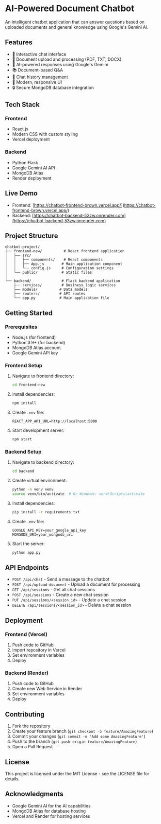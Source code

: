 # AI-Powered Document Chatbot

An intelligent chatbot application that can answer questions based on uploaded documents and general knowledge using Google's Gemini AI.

## Features

- 💬 Interactive chat interface
- 📄 Document upload and processing (PDF, TXT, DOCX)
- 🤖 AI-powered responses using Google's Gemini
- 📚 Document-based Q&A
- 💾 Chat history management
- 🎨 Modern, responsive UI
- 🔒 Secure MongoDB database integration

## Tech Stack

### Frontend
- React.js
- Modern CSS with custom styling
- Vercel deployment

### Backend
- Python Flask
- Google Gemini AI API
- MongoDB Atlas
- Render deployment

## Live Demo

- Frontend: [https://chatbot-frontend-brown.vercel.app/](https://chatbot-frontend-brown.vercel.app/)
- Backend: [https://chatbot-backend-53zw.onrender.com](https://chatbot-backend-53zw.onrender.com)

## Project Structure

```
chatbot-project/
├── frontend-new/          # React frontend application
│   ├── src/
│   │   ├── components/    # React components
│   │   ├── App.js        # Main application component
│   │   └── config.js     # Configuration settings
│   └── public/           # Static files
│
└── backend/              # Flask backend application
    ├── services/         # Business logic services
    ├── models/          # Data models
    ├── routers/         # API routes
    └── app.py           # Main application file
```

## Getting Started

### Prerequisites
- Node.js (for frontend)
- Python 3.9+ (for backend)
- MongoDB Atlas account
- Google Gemini API key

### Frontend Setup
1. Navigate to frontend directory:
   ```bash
   cd frontend-new
   ```
2. Install dependencies:
   ```bash
   npm install
   ```
3. Create `.env` file:
   ```
   REACT_APP_API_URL=http://localhost:5000
   ```
4. Start development server:
   ```bash
   npm start
   ```

### Backend Setup
1. Navigate to backend directory:
   ```bash
   cd backend
   ```
2. Create virtual environment:
   ```bash
   python -m venv venv
   source venv/bin/activate  # On Windows: venv\Scripts\activate
   ```
3. Install dependencies:
   ```bash
   pip install -r requirements.txt
   ```
4. Create `.env` file:
   ```
   GOOGLE_API_KEY=your_google_api_key
   MONGODB_URI=your_mongodb_uri
   ```
5. Start the server:
   ```bash
   python app.py
   ```

## API Endpoints

- `POST /api/chat` - Send a message to the chatbot
- `POST /api/upload-document` - Upload a document for processing
- `GET /api/sessions` - Get all chat sessions
- `POST /api/sessions` - Create a new chat session
- `PUT /api/sessions/<session_id>` - Update a chat session
- `DELETE /api/sessions/<session_id>` - Delete a chat session

## Deployment

### Frontend (Vercel)
1. Push code to GitHub
2. Import repository in Vercel
3. Set environment variables
4. Deploy

### Backend (Render)
1. Push code to GitHub
2. Create new Web Service in Render
3. Set environment variables
4. Deploy

## Contributing

1. Fork the repository
2. Create your feature branch (`git checkout -b feature/AmazingFeature`)
3. Commit your changes (`git commit -m 'Add some AmazingFeature'`)
4. Push to the branch (`git push origin feature/AmazingFeature`)
5. Open a Pull Request

## License

This project is licensed under the MIT License - see the LICENSE file for details.

## Acknowledgments

- Google Gemini AI for the AI capabilities
- MongoDB Atlas for database hosting
- Vercel and Render for hosting services 

